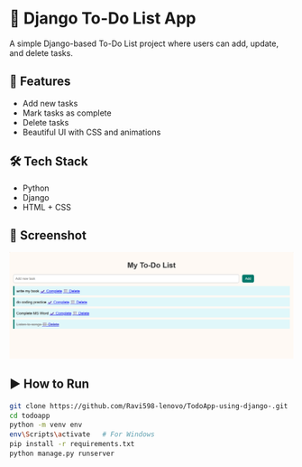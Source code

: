 # 📝 Django To-Do List App

A simple Django-based To-Do List project where users can add, update, and delete tasks.

## 🚀 Features
- Add new tasks
- Mark tasks as complete
- Delete tasks
- Beautiful UI with CSS and animations

## 🛠️ Tech Stack
- Python
- Django
- HTML + CSS

## 📸 Screenshot

![To-Do App Screenshot](https://github.com/Ravi598-lenovo/TodoApp-using-django-/blob/main/Screenshot%202025-06-13%20110908.png?raw=true)

## ▶️ How to Run

```bash
git clone https://github.com/Ravi598-lenovo/TodoApp-using-django-.git
cd todoapp
python -m venv env
env\Scripts\activate   # For Windows
pip install -r requirements.txt
python manage.py runserver
